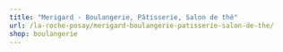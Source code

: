 ```yaml
---
title: "Merigard - Boulangerie, Pâtisserie, Salon de thé"
url: /la-roche-posay/merigard-boulangerie-patisserie-salon-de-the/
shop: boulangerie
---
```

